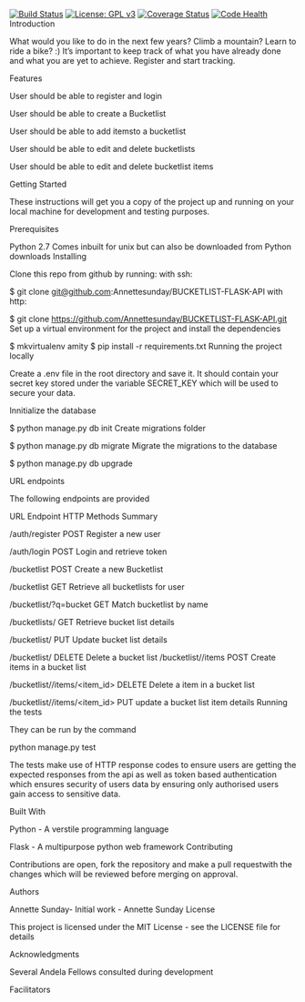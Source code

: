 [![Build Status](https://travis-ci.org/Annettesunday/BUCKETLIST-FLASK-API.svg?branch=develop)](https://travis-ci.org/Annettesunday/BUCKETLIST-FLASK-API) [![License: GPL v3](https://img.shields.io/badge/License-GPL%20v3-blue.svg)](https://www.gnu.org/licenses/gpl-3.0) [![Coverage Status](https://coveralls.io/repos/github/Annettesunday/BUCKETLIST-FLASK-API/badge.svg?branch=develop)](https://coveralls.io/github/Annettesunday/BUCKETLIST-FLASK-API?branch=develop) [![Code Health](https://landscape.io/github/Annettesunday/BUCKETLIST-FLASK-API/develop/landscape.svg?style=flat)](https://landscape.io/github/Annettesunday/BUCKETLIST-FLASK-API/develop)
Introduction

What would you like to do in the next few years? Climb a mountain? Learn to ride a bike? :) It’s important to keep track of what you have already done and what you are yet to achieve. Register and start tracking.

Features

User should be able to register and login

User should be able to create a Bucketlist

User should be able to add itemsto a bucketlist

User should be able to edit and delete bucketlists

User should be able to edit and delete bucketlist items


Getting Started

These instructions will get you a copy of the project up and running on your local machine for development and testing purposes.

Prerequisites

Python 2.7 Comes inbuilt for unix but can also be downloaded from Python downloads
Installing

Clone this repo from github by running: with ssh:

$ git clone git@github.com:Annettesunday/BUCKETLIST-FLASK-API
with http:

$ git clone https://github.com/Annettesunday/BUCKETLIST-FLASK-API.git
Set up a virtual environment for the project and install the dependencies

$ mkvirtualenv amity
$ pip install -r requirements.txt
Running the project locally

Create a .env file in the root directory and save it. It should contain your secret key stored under the variable SECRET_KEY which will be used to secure your data.

Innitialize the database

$ python manage.py db init
Create migrations folder

$ python manage.py db migrate
Migrate the migrations to the database

$ python manage.py db upgrade


URL endpoints

The following endpoints are provided

URL Endpoint	HTTP Methods	Summary

/auth/register	POST	Register a new user

/auth/login	POST	Login and retrieve token

/bucketlist	POST	Create a new Bucketlist

/bucketlist	GET	Retrieve all bucketlists for user

/bucketlist/?q=bucket	GET	Match bucketlist by name

/bucketlists/<id>	GET	Retrieve bucket list details

/bucketlist/<id>	PUT	Update bucket list details

/bucketlist/<id>	DELETE	Delete a bucket list
/bucketlist/<id>/items	POST	Create items in a bucket list

/bucketlist/<id>/items/<item_id>	DELETE	Delete a item in a bucket list

/bucketlist/<id>/items/<item_id>	PUT	update a bucket list item details
Running the tests

 They can be run by the command

python manage.py test

The tests make use of HTTP response codes to ensure users are getting the expected responses from the api as well as token based authentication which ensures security of users data by ensuring only authorised users gain access to sensitive data.

Built With

Python - A verstile programming language

Flask - A multipurpose python web framework
Contributing

Contributions are open, fork the repository and make a pull requestwith the changes which will be reviewed before merging on approval.

Authors

Annette Sunday- Initial work - Annette Sunday
License

This project is licensed under the MIT License - see the LICENSE file for details

Acknowledgments

Several Andela Fellows consulted during development

Facilitators